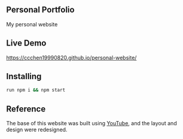 ## Personal Portfolio

My personal website

## Live Demo

https://ccchen19990820.github.io/personal-website/ 

## Installing
```bash
run npm i && npm start
```

## Reference
The base of this website was built using [YouTube](https://youtu.be/OPaLnMw2i_0), and the layout and design were redesigned.
